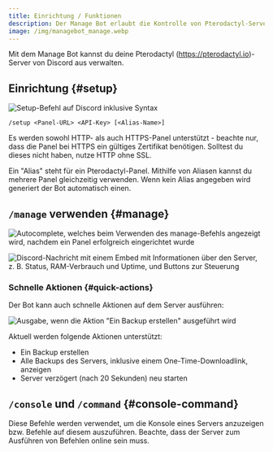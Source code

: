 ```yaml
---
title: Einrichtung / Funktionen
description: Der Manage Bot erlaubt die Kontrolle von Pterodactyl-Servern von Discord aus. Diese Seite erklärt, wie du den Bot einrichten und verwenden kannst.
image: /img/managebot_manage.webp
---
```


Mit dem Manage Bot kannst du deine Pterodactyl (https://pterodactyl.io)-Server von Discord aus verwalten.

## Einrichtung {#setup}

![Setup-Befehl auf Discord inklusive Syntax](/img/managebot_setup.webp)

`/setup <Panel-URL> <API-Key> [<Alias-Name>]`

Es werden sowohl HTTP- als auch HTTPS-Panel unterstützt - beachte nur, dass die Panel bei HTTPS ein gültiges Zertifikat benötigen. Solltest du dieses nicht haben, nutze HTTP ohne SSL.

Ein "Alias" steht für ein Pterodactyl-Panel. Mithilfe von Aliasen kannst du mehrere Panel gleichzeitig verwenden.
Wenn kein Alias angegeben wird generiert der Bot automatisch einen.

## `/manage` verwenden {#manage}

![Autocomplete, welches beim Verwenden des manage-Befehls angezeigt wird, nachdem ein Panel erfolgreich eingerichtet wurde](/img/managebot_autocomplete.webp)

![Discord-Nachricht mit einem Embed mit Informationen über den Server, z. B. Status, RAM-Verbrauch und Uptime, und Buttons zur Steuerung](/img/managebot_manage.webp)

### Schnelle Aktionen {#quick-actions}

Der Bot kann auch schnelle Aktionen auf dem Server ausführen:

![Ausgabe, wenn die Aktion "Ein Backup erstellen" ausgeführt wird](/img/managebot_quickaction_backup.webp)

Aktuell werden folgende Aktionen unterstützt:
- Ein Backup erstellen
- Alle Backups des Servers, inklusive einem One-Time-Downloadlink, anzeigen
- Server verzögert (nach 20 Sekunden) neu starten

## `/console` und `/command` {#console-command}

Diese Befehle werden verwendet, um die Konsole eines Servers anzuzeigen bzw. Befehle auf diesem auszuführen. Beachte, dass der Server zum Ausführen von Befehlen online sein muss.
